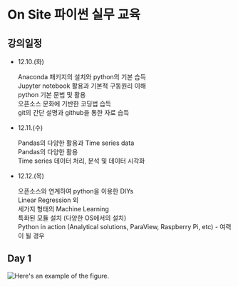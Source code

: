 # On Site 파이썬 실무 교육

## 강의일정

- 12.10.(화)
  
  Anaconda 패키지의 설치와 python의 기본 습득  
  Jupyter notebook 활용과 기본적 구동원리 이해  
  python 기본 문법 및 활용  
  오픈소스 문화에 기반한 코딩법 습득  
  git의 간단 설명과 github을 통한 자료 습득

- 12.11.(수)
  
  Pandas의 다양한 활용과 Time series data  
  Pandas의 다양한 활용  
  Time series 데이터 처리, 분석 및 데이터 시각화

- 12.12.(목)
  
  오픈소스와 연계하여 python을 이용한 DIYs  
  Linear Regression 외  
  세가지 형태의 Machine Learning  
  특화된 모듈 설치 (다양한 OS에서의 설치)  
  Python in action (Analytical solutions, ParaView, Raspberry Pi, etc) - 여력이 될 경우
  
  

## Day 1

![Here's an example of the figure.](https://miro.medium.com/proxy/1*YgtCXuRGmPfPg2PogXVCfQ.png)